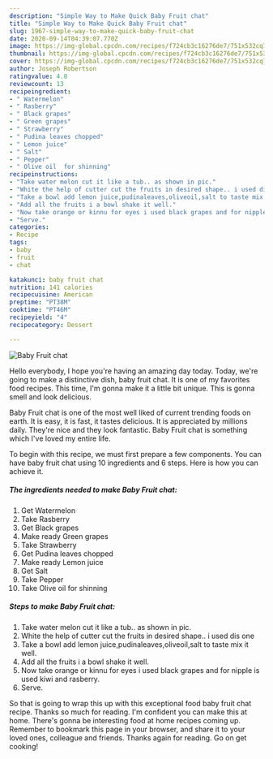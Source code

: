 ```yaml
---
description: "Simple Way to Make Quick Baby Fruit chat"
title: "Simple Way to Make Quick Baby Fruit chat"
slug: 1967-simple-way-to-make-quick-baby-fruit-chat
date: 2020-09-14T04:39:07.770Z
image: https://img-global.cpcdn.com/recipes/f724cb3c16276de7/751x532cq70/baby-fruit-chat-recipe-main-photo.jpg
thumbnail: https://img-global.cpcdn.com/recipes/f724cb3c16276de7/751x532cq70/baby-fruit-chat-recipe-main-photo.jpg
cover: https://img-global.cpcdn.com/recipes/f724cb3c16276de7/751x532cq70/baby-fruit-chat-recipe-main-photo.jpg
author: Joseph Robertson
ratingvalue: 4.8
reviewcount: 13
recipeingredient:
- " Watermelon"
- " Rasberry"
- " Black grapes"
- " Green grapes"
- " Strawberry"
- " Pudina leaves chopped"
- " Lemon juice"
- " Salt"
- " Pepper"
- " Olive oil  for shinning"
recipeinstructions:
- "Take water melon cut it like a tub.. as shown in pic."
- "White the help of cutter cut the fruits in desired shape.. i used dis one"
- "Take a bowl add lemon juice,pudinaleaves,oliveoil,salt to taste mix it well."
- "Add all the fruits i a bowl shake it well."
- "Now take orange or kinnu for eyes i used black grapes and for nipple is used kiwi and rasberry."
- "Serve."
categories:
- Recipe
tags:
- baby
- fruit
- chat

katakunci: baby fruit chat 
nutrition: 141 calories
recipecuisine: American
preptime: "PT38M"
cooktime: "PT46M"
recipeyield: "4"
recipecategory: Dessert

---
```



![Baby Fruit chat](https://img-global.cpcdn.com/recipes/f724cb3c16276de7/751x532cq70/baby-fruit-chat-recipe-main-photo.jpg)

Hello everybody, I hope you're having an amazing day today. Today, we're going to make a distinctive dish, baby fruit chat. It is one of my favorites food recipes. This time, I'm gonna make it a little bit unique. This is gonna smell and look delicious.



Baby Fruit chat is one of the most well liked of current trending foods on earth. It is easy, it is fast, it tastes delicious. It is appreciated by millions daily. They're nice and they look fantastic. Baby Fruit chat is something which I've loved my entire life.


To begin with this recipe, we must first prepare a few components. You can have baby fruit chat using 10 ingredients and 6 steps. Here is how you can achieve it.

<!--inarticleads1-->

##### The ingredients needed to make Baby Fruit chat:

1. Get  Watermelon
1. Take  Rasberry
1. Get  Black grapes
1. Make ready  Green grapes
1. Take  Strawberry
1. Get  Pudina leaves chopped
1. Make ready  Lemon juice
1. Get  Salt
1. Take  Pepper
1. Take  Olive oil  for shinning




<!--inarticleads2-->

##### Steps to make Baby Fruit chat:

1. Take water melon cut it like a tub.. as shown in pic.
1. White the help of cutter cut the fruits in desired shape.. i used dis one
1. Take a bowl add lemon juice,pudinaleaves,oliveoil,salt to taste mix it well.
1. Add all the fruits i a bowl shake it well.
1. Now take orange or kinnu for eyes i used black grapes and for nipple is used kiwi and rasberry.
1. Serve.




So that is going to wrap this up with this exceptional food baby fruit chat recipe. Thanks so much for reading. I'm confident you can make this at home. There's gonna be interesting food at home recipes coming up. Remember to bookmark this page in your browser, and share it to your loved ones, colleague and friends. Thanks again for reading. Go on get cooking!
